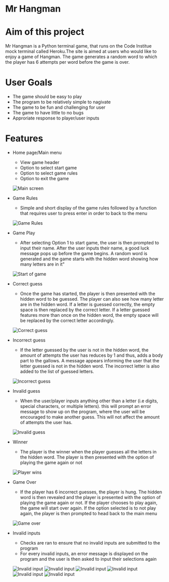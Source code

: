 # Mr Hangman 

# Aim of this project

Mr Hangman is a Python terminal game, that runs on the Code Institue mock terminal called Heroku.The site is aimed at users who would like to enjoy a game of Hangman. The game generates a random word to which the player has 6 attempts per word before the game is over.


# User Goals 

* The game should be easy to play
* The program to be relatively simple to nagivate
* The game to be fun and challenging for user
* The game to have little to no bugs
* Approriate response to player/user inputs

# **Features** #

* Home page/Main menu
  * View game header
  * Option to select start game
  * Option to select game rules
  * Option to exit the game

  ![Main screen](/screenshots/Main%20menu.png) 

* Game Rules
  * Simple and short display of the game rules followed by a function that requires user to press enter 
  in order to back to the menu

  ![Game Rules](/screenshots/Game%20Rules.png)

* Game Play
  * After selecting Option 1 to start game, the user is then prompted to input their name. After the user inputs their
  name, a good luck message pops up before the game begins. A random word is generated and the game starts with the hidden word showing how many letters are in it"

  ![Start of game](/screenshots/Game%20play.png)

* Correct guess
  * Once the game has started, the player is then presented with the hidden word to be guessed. The player can also see
  how many letter are in the hidden word. If a letter is guessed correctly, the empty space is then replaced by the correct letter. If a letter guessed features more than once on the hidden word, the empty space will be replaced by the correct letter accordingly.


  ![Correct guess](/screenshots/Correct%20guess.png)


* Incorrect guess 
  * If the letter guessed by the user is not in the hidden word, the amount of attempts the user has reduces by 1 
  and thus, adds a body part to the gallows. A message appears informing the user that the letter guessed is not in the hidden word. The incorrect letter is also added to the list of guessed letters.


  ![Incorrect guess](/screenshots/Incorrect%20guess.png)


* Invalid guess
  * When the user/player inputs anything other than a letter (i.e digits, special characters, or multiple letters). this will prompt an error message to show up on the program, where the user will be encouraged to make another guess.
  This will not affect the amount of attempts the user has.


  ![Invalid guess](/screenshots/Invalid%20guess.png)

* Winner 
  * The player is the winner when the player guesses all the letters in the hidden word. The player is then presented with the option of playing the game again or not


  ![Player wins](/screenshots/Player%20wins.png)


* Game Over 
  * If the player has 6 incorrect guesses, the player is hung. The hidden word is then revealed and the player is presented with the option of playing the game again or not. If the player chooses to play again, the game will start over again. If the option selected is to not play again, the player is then prompted to head back to the main menu


  ![Game over](/screenshots/Game%20over.png)

* Invalid inputs
  * Checks are ran to ensure that no invalid inputs are submitted to the program
  * For every invalid inputs, an error message is displayed on the program and the user is then asked to input their selections again


  ![Invalid input](/screenshots/Invalid%20input%201.png)
  ![Invalid input](/screenshots/invalid%20input%202.png)
  ![Invalid input](/screenshots/Invalid%20input%203.png)
  ![Invalid input](/screenshots/Invalid%20input%204.png)
  ![Invalid input](/screenshots/Invalid%20input%205.png)
  ![Invalid input](/screenshots/Invalid%20input%206.png)




